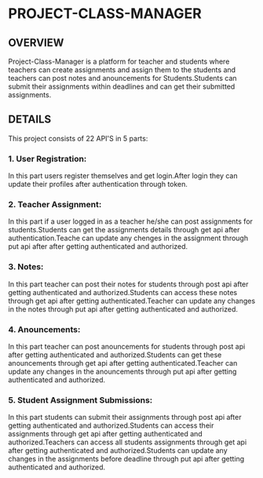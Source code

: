 # PROJECT-CLASS-MANAGER

## OVERVIEW
Project-Class-Manager is a platform for teacher and students where teachers can create assignments and assign them to the students and teachers can post notes and anouncements for Students.Students can submit their assignments within deadlines and can get their submitted assignments.

## DETAILS
This project consists of 22 API'S in 5 parts:

### 1. User Registration:
In this part users register themselves and get login.After login they can update their profiles after authentication through token.

### 2. Teacher Assignment:
In this part if a user logged in as a teacher he/she can post assignments for students.Students can get the assignments details through get api after authentication.Teache can update any chenges in the assignment through put api after after getting authenticated and authorized.

### 3. Notes:
In this part teacher can post their notes for students through post api after getting authenticated and authorized.Students can access these notes through get api after getting authenticated.Teacher can update any changes in the notes through put api after getting authenticated and authorized.

### 4. Anouncements:
In this part teacher can post anouncements for students through post api after getting authenticated and authorized.Students can get these anouncements through get api after getting authenticated.Teacher can update any changes in the anouncements through put api after getting authenticated and authorized.

### 5. Student Assignment Submissions:
In this part students can submit their assignments through post api after getting authenticated and authorized.Students can access their assignments through get api after getting authenticated and authorized.Teachers can access all students assignments through get api after getting authenticated and authorized.Students can update any changes in the assignments before deadline through put api after getting authenticated and authorized.
